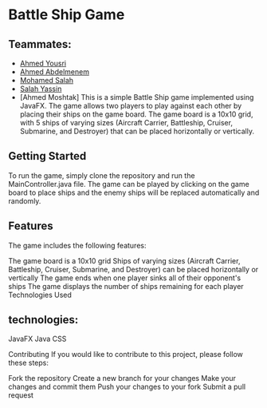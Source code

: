 # Battle Ship Game

  ## Teammates:
 - [Ahmed Yousri](https://github.com/ahmedyousry28)
 - [Ahmed Abdelmenem](https://github.com/engahmed25)
 - [Mohamed Salah](https://github.com/mohamedsalah254)
 - [Salah Yassin](https://github.com/salahyassin)
 - [Ahmed Moshtak]
This is a simple Battle Ship game implemented using JavaFX. The game allows two players to play against each other by placing their ships on the game board. The game board is a 10x10 grid, with 5 ships of varying sizes (Aircraft Carrier, Battleship, Cruiser, Submarine, and Destroyer) that can be placed horizontally or vertically.

## Getting Started
To run the game, simply clone the repository and run the 
MainController.java file. 
The game can be played by clicking on the game board to place ships and the enemy ships will be replaced automatically and randomly.

## Features
The game includes the following features:

The game board is a 10x10 grid
Ships of varying sizes (Aircraft Carrier, Battleship, Cruiser, Submarine, and Destroyer) can be placed horizontally or vertically
The game ends when one player sinks all of their opponent's ships
The game displays the number of ships remaining for each player
Technologies Used

## technologies:
JavaFX
Java
CSS

Contributing
If you would like to contribute to this project, please follow these steps:

Fork the repository
Create a new branch for your changes
Make your changes and commit them
Push your changes to your fork
Submit a pull request
